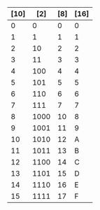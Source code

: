 | [10] | [2]  | [8] | [16] |
| ---- | ---- | --- | ---- |
| 0    | 0    | 0   | 0    |
| 1    | 1    | 1   | 1    |
| 2    | 10   | 2   | 2    |
| 3    | 11   | 3   | 3    |
| 4    | 100  | 4   | 4    |
| 5    | 101  | 5   | 5    |
| 6    | 110  | 6   | 6    |
| 7    | 111  | 7   | 7    |
| 8    | 1000 | 10  | 8    |
| 9    | 1001 | 11  | 9    |
| 10   | 1010 | 12  | A    |
| 11   | 1011 | 13  | B    |
| 12   | 1100 | 14  | C    |
| 13   | 1101 | 15  | D    |
| 14   | 1110 | 16  | E    |
| 15   | 1111 | 17  | F    |